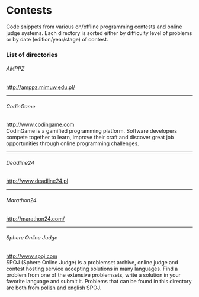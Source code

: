 # Contests  
Code snippets from various on/offline programming contests and online judge systems. 
Each directory is sorted either by difficulty level of problems or by date (edition/year/stage) of contest.

### List of directories

###### AMPPZ
http://amppz.mimuw.edu.pl/  

---
###### CodinGame
http://www.codingame.com  
CodinGame is a gamified programming platform. Software developers compete together to learn, improve their craft and discover great job opportunities through online programming challenges.

---
###### Deadline24
http://www.deadline24.pl  

---
###### Marathon24
http://marathon24.com/  

---
###### Sphere Online Judge
http://www.spoj.com  
SPOJ (Sphere Online Judge) is a problemset archive, online judge and contest hosting service accepting solutions in many languages. Find a problem from one of the extensive problemsets, write a solution in your favorite language and submit it. Problems that can be found in this directory are both from [polish](http://www.pl.spoj.com) and [english](http://www.spoj.com) SPOJ.
